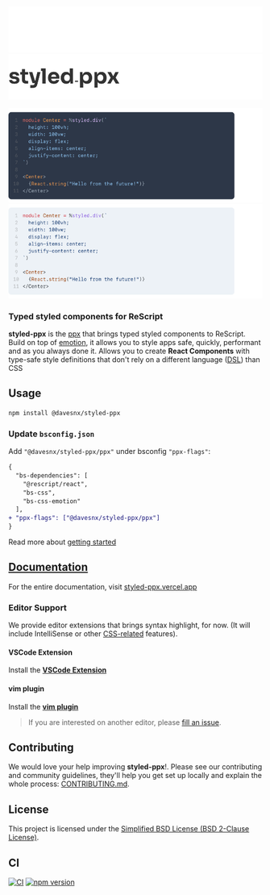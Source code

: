 ![styled-ppx-header-light](./.github/header-light.png#gh-dark-mode-only)![styled-ppx-header-dark](./.github/header-dark.png#gh-light-mode-only)

![demo](./.github/demo-dark.png#gh-dark-mode-only)![styled-ppx-demo-dark](./.github/demo-light.png#gh-light-mode-only)

### Typed styled components for ReScript

**styled-ppx** is the [ppx](https://tarides.com/blog/2019-05-09-an-introduction-to-ocaml-ppx-ecosystem) that brings typed styled components to ReScript. Build on top of [emotion](https://emotion.sh), it allows you to style apps safe, quickly, performant and as you always done it. Allows you to create **React Components** with type-safe style definitions that don't rely on a different language ([DSL](https://en.wikipedia.org/wiki/Domain-specific_language)) than CSS

## Usage

```bash
npm install @davesnx/styled-ppx
```

### Update `bsconfig.json`

Add `"@davesnx/styled-ppx/ppx"` under bsconfig `"ppx-flags"`:

```diff
{
  "bs-dependencies": [
    "@rescript/react",
    "bs-css",
    "bs-css-emotion"
  ],
+ "ppx-flags": ["@davesnx/styled-ppx/ppx"]
}
```

Read more about [getting started](https://styled-ppx.vercel.app/getting-started)

## [Documentation](https://styled-ppx.vercel.app)

For the entire documentation, visit [styled-ppx.vercel.app](https://styled-ppx.vercel.app)

### Editor Support

We provide editor extensions that brings syntax highlight, for now. (It will include IntelliSense or other [CSS-related](https://code.visualstudio.com/docs/languages/css) features).

#### VSCode Extension

Install the **[VSCode Extension](https://marketplace.visualstudio.com/items?itemName=davesnx.vscode-styled-ppx)**

#### vim plugin

Install the **[vim plugin](https://github.com/ahrefs/vim-styled-ppx/blob/main/README.md#installation)**

> If you are interested on another editor, please [fill an issue](https://github.com/davesnx/styled-ppx/issues/new).

## Contributing

We would love your help improving **styled-ppx**!. Please see our contributing and community guidelines, they'll help you get set up locally and explain the whole process: [CONTRIBUTING.md](./CONTRIBUTING.md).

## License

This project is licensed under the [Simplified BSD License (BSD 2-Clause License)](./LICENSE).

## CI

<a href="https://github.com/davesnx/styled-ppx/actions"><img alt="CI" src="https://github.com/davesnx/styled-ppx/workflows/CI/badge.svg"></a> <a href="https://badge.fury.io/js/%40davesnx%2Fstyled-ppx"><img src="https://badge.fury.io/js/%40davesnx%2Fstyled-ppx.svg" alt="npm version"></a>
